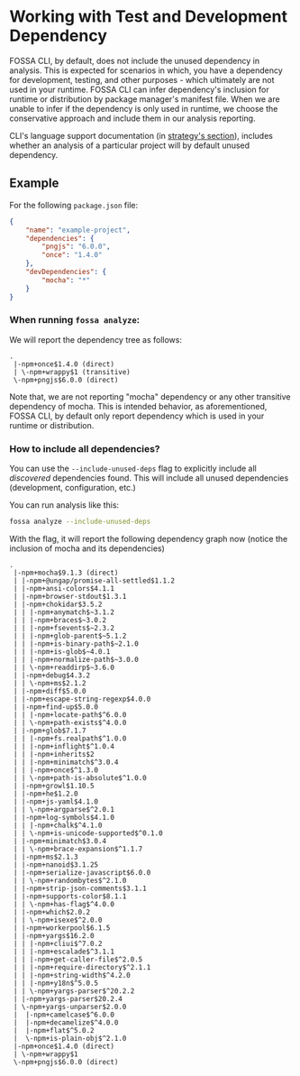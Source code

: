 # Working with Test and Development Dependency

FOSSA CLI, by default, does not include the unused dependency in analysis. This is expected for scenarios in which, you have a dependency for development, testing, and other purposes - which ultimately are not used in your runtime. FOSSA CLI can infer dependency's inclusion for runtime or distribution by package manager's manifest file. When we are unable to infer if the dependency is only used in runtime, we choose the conservative approach and include them in our analysis reporting. 

CLI's language support documentation (in [strategy's section](./../references/strategies/README.md)), includes whether an analysis of a particular project will by default unused dependency.

## Example 

For the following `package.json` file:

```json
{
    "name": "example-project",
    "dependencies": {
        "pngjs": "6.0.0",
        "once": "1.4.0"
    },
    "devDependencies": {
        "mocha": "*"
    }
}
```

### When running `fossa analyze`:

We will report the dependency tree as follows:

```tree
.
 |-npm+once$1.4.0 (direct)
 | \-npm+wrappy$1 (transitive)
 \-npm+pngjs$6.0.0 (direct)
```

Note that, we are not reporting "mocha" dependency or any other transitive dependency of mocha. This is intended behavior, as aforementioned, FOSSA CLI, by default only report dependency which is used in your runtime or distribution.

### How to include all dependencies?

You can use the `--include-unused-deps` flag to explicitly include all _discovered_ dependencies found. This will include all unused dependencies (development, configuration, etc.)

You can run analysis like this:
```bash
fossa analyze --include-unused-deps
```

With the flag, it will report the following dependency graph now (notice the inclusion of mocha and its dependencies)

```tree
.
 |-npm+mocha$9.1.3 (direct)
 | |-npm+@ungap/promise-all-settled$1.1.2
 | |-npm+ansi-colors$4.1.1
 | |-npm+browser-stdout$1.3.1
 | |-npm+chokidar$3.5.2
 | | |-npm+anymatch$~3.1.2
 | | |-npm+braces$~3.0.2
 | | |-npm+fsevents$~2.3.2
 | | |-npm+glob-parent$~5.1.2
 | | |-npm+is-binary-path$~2.1.0
 | | |-npm+is-glob$~4.0.1
 | | |-npm+normalize-path$~3.0.0
 | | \-npm+readdirp$~3.6.0
 | |-npm+debug$4.3.2
 | | \-npm+ms$2.1.2
 | |-npm+diff$5.0.0
 | |-npm+escape-string-regexp$4.0.0
 | |-npm+find-up$5.0.0
 | | |-npm+locate-path$^6.0.0
 | | \-npm+path-exists$^4.0.0
 | |-npm+glob$7.1.7
 | | |-npm+fs.realpath$^1.0.0
 | | |-npm+inflight$^1.0.4
 | | |-npm+inherits$2
 | | |-npm+minimatch$^3.0.4
 | | |-npm+once$^1.3.0
 | | \-npm+path-is-absolute$^1.0.0
 | |-npm+growl$1.10.5
 | |-npm+he$1.2.0
 | |-npm+js-yaml$4.1.0
 | | \-npm+argparse$^2.0.1
 | |-npm+log-symbols$4.1.0
 | | |-npm+chalk$^4.1.0
 | | \-npm+is-unicode-supported$^0.1.0
 | |-npm+minimatch$3.0.4
 | | \-npm+brace-expansion$^1.1.7
 | |-npm+ms$2.1.3
 | |-npm+nanoid$3.1.25
 | |-npm+serialize-javascript$6.0.0
 | | \-npm+randombytes$^2.1.0
 | |-npm+strip-json-comments$3.1.1
 | |-npm+supports-color$8.1.1
 | | \-npm+has-flag$^4.0.0
 | |-npm+which$2.0.2
 | | \-npm+isexe$^2.0.0
 | |-npm+workerpool$6.1.5
 | |-npm+yargs$16.2.0
 | | |-npm+cliui$^7.0.2
 | | |-npm+escalade$^3.1.1
 | | |-npm+get-caller-file$^2.0.5
 | | |-npm+require-directory$^2.1.1
 | | |-npm+string-width$^4.2.0
 | | |-npm+y18n$^5.0.5
 | | \-npm+yargs-parser$^20.2.2
 | |-npm+yargs-parser$20.2.4
 | \-npm+yargs-unparser$2.0.0
 |  |-npm+camelcase$^6.0.0
 |  |-npm+decamelize$^4.0.0
 |  |-npm+flat$^5.0.2
 |  \-npm+is-plain-obj$^2.1.0
 |-npm+once$1.4.0 (direct)
 | \-npm+wrappy$1
 \-npm+pngjs$6.0.0 (direct)
```